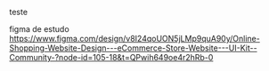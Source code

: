 teste


figma de estudo
https://www.figma.com/design/v8I24qoUON5jLMp9quA90y/Online-Shopping-Website-Design---eCommerce-Store-Website---UI-Kit--Community-?node-id=105-18&t=QPwih649oe4r2hRb-0
